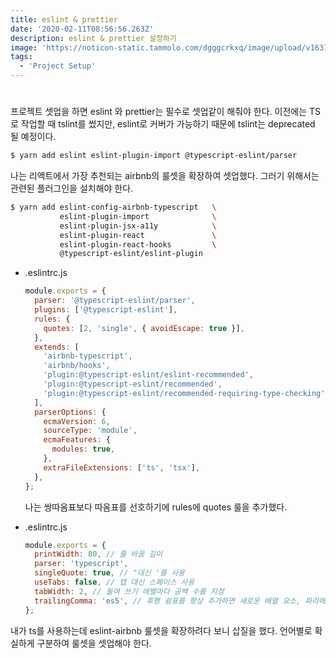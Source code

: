 ```yaml
---
title: eslint & prettier
date: '2020-02-11T08:56:56.263Z'
description: eslint & prettier 설정하기
image: 'https://noticon-static.tammolo.com/dgggcrkxq/image/upload/v1631952585/tlog/cover/eslint-prettier_vwmdm2.png'
tags:
  - 'Project Setup'
---
```

#

프로젝트 셋업을 하면 eslint 와 prettier는 필수로 셋업같이 해줘야 한다. 이전에는 TS로 작업할 때 tslint를 썼지만, eslint로 커버가 가능하기 때문에 tslint는 deprecated 될 예정이다.

```bash
$ yarn add eslint eslint-plugin-import @typescript-eslint/parser
```

나는 리액트에서 가장 추천되는 airbnb의 룰셋을 확장하여 셋업했다. 그러기 위해서는 관련된 플러그인을 설치해야 한다.

```bash
$ yarn add eslint-config-airbnb-typescript   \
           eslint-plugin-import              \
           eslint-plugin-jsx-a11y            \
           eslint-plugin-react               \
           eslint-plugin-react-hooks         \
           @typescript-eslint/eslint-plugin
```

- .eslintrc.js
  ```jsx
  module.exports = {
    parser: '@typescript-eslint/parser',
    plugins: ['@typescript-eslint'],
    rules: {
      quotes: [2, 'single', { avoidEscape: true }],
    },
    extends: [
      'airbnb-typescript',
      'airbnb/hooks',
      'plugin:@typescript-eslint/eslint-recommended',
      'plugin:@typescript-eslint/recommended',
      'plugin:@typescript-eslint/recommended-requiring-type-checking'
    ],
    parserOptions: {
      ecmaVersion: 6,
      sourceType: 'module',
      ecmaFeatures: {
        modules: true,
      },
      extraFileExtensions: ['ts', 'tsx'],
    },
  };
  ```

    나는 쌍따옴표보다 따옴표를 선호하기에 rules에 quotes 룰을 추가했다.

- .eslintrc.js
    ```jsx
    module.exports = {
      printWidth: 80, // 줄 바꿈 길이
      parser: 'typescript',
      singleQuote: true, // "대신 '를 사용
      useTabs: false, // 탭 대신 스페이스 사용
      tabWidth: 2, // 들여 쓰기 레벨마다 공백 수를 지정
      trailingComma: 'es5', // 후행 쉼표를 항상 추가하면 새로운 배열 요소, 파라메터, 프로퍼티를 자바스크립트 코드에 추가할 때 유용
    };
    ```

내가 ts를 사용하는데 eslint-airbnb 룰셋을 확장하려다 보니 삽질을 했다. 언어별로 확실하게 구분하여 룰셋을 셋업해야 한다.
